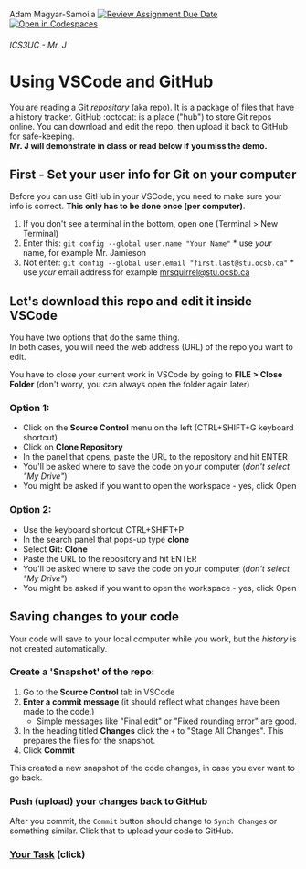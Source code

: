 Adam Magyar-Samoila
[![Review Assignment Due Date](https://classroom.github.com/assets/deadline-readme-button-22041afd0340ce965d47ae6ef1cefeee28c7c493a6346c4f15d667ab976d596c.svg)](https://classroom.github.com/a/IyBZz2MB)
[![Open in Codespaces](https://classroom.github.com/assets/launch-codespace-2972f46106e565e64193e422d61a12cf1da4916b45550586e14ef0a7c637dd04.svg)](https://classroom.github.com/open-in-codespaces?assignment_repo_id=15979059)
###### ICS3UC - Mr. J

# Using VSCode and GitHub

You are reading a Git _repository_ (aka repo). It is a package of files that have a history tracker. GitHub :octocat: is a place ("hub") to store Git repos online. You can download and edit the repo, then upload it back to GitHub for safe-keeping.<br>**Mr. J will demonstrate in class or read below if you miss the demo.**

## First - Set your user info for Git on your computer

Before you can use GitHub in your VSCode, you need to make sure your info is correct. **This only has to be done once (per computer)**.
1. If you don't see a terminal in the bottom, open one (Terminal > New Terminal)
2. Enter this: `git config --global user.name "Your Name"`   * use _your_ name, for example Mr. Jamieson
3. Not enter: `git config --global user.email "first.last@stu.ocsb.ca"`  * use _your_ email address for example mrsquirrel@stu.ocsb.ca

## Let's download this repo and edit it inside VSCode

You have two options that do the same thing.<br>
In both cases, you will need the web address (URL) of the repo you want to edit.

You have to close your current work in VSCode by going to **FILE > Close Folder** (don't worry, you can always open the folder again later)

### Option 1:
- Click on the **Source Control** menu on the left (CTRL+SHIFT+G keyboard shortcut)
- Click on **Clone Repository**
- In the panel that opens, paste the URL to the repository and hit ENTER
- You'll be asked where to save the code on your computer (_don't select "My Drive"_)
- You might be asked if you want to open the workspace - yes, click Open

### Option 2:
- Use the keyboard shortcut CTRL+SHIFT+P
- In the search panel that pops-up type **clone**
- Select **Git: Clone**
- Paste the URL to the repository and hit ENTER
- You'll be asked where to save the code on your computer (_don't select "My Drive"_)
- You might be asked if you want to open the workspace - yes, click Open

## Saving changes to your code

Your code will save to your local computer while you work, but the _history_ is not created automatically.

### Create a 'Snapshot' of the repo:

1. Go to the **Source Control** tab in VSCode
2. **Enter a commit message**  (it should reflect what changes have been made to the code.)
   - Simple messages like "Final edit" or "Fixed rounding error" are good.
3. In the heading titled **Changes** click the `+` to "Stage All Changes". This prepares the files for the snapshot.
4. Click **Commit**

This created a new snapshot of the code changes, in case you ever want to go back.

### Push (upload) your changes back to GitHub
After you commit, the `Commit` button should change to `Synch Changes` or something similar. Click that to upload your code to GitHub.

### [Your Task](./YOUR_TASK.md)  (click)

<br><br><br>
